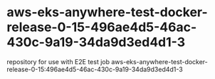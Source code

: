 # aws-eks-anywhere-test-docker-release-0-15-496ae4d5-46ac-430c-9a19-34da9d3ed4d1-3
repository for use with E2E test job aws-eks-anywhere-test-docker-release-0-15:496ae4d5-46ac-430c-9a19-34da9d3ed4d1-3

